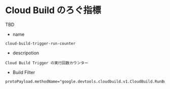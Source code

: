 # Cloud Build のろぐ指標

TBD

- name

```
cloud-build-trigger-run-counter
```

- descripotion

```
Cloud Build Trigger の実行回数カウンター
```

- Build Filter

```
protoPayload.methodName="google.devtools.cloudbuild.v1.CloudBuild.RunBuildTrigger"
```




